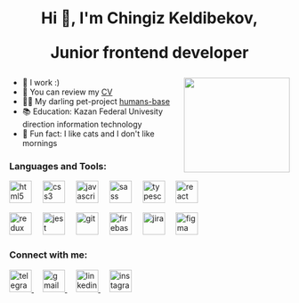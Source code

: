 <h1 align="center">Hi 👋, I'm Chingiz Keldibekov,
  <p align="center">Junior frontend developer</p>
</h1>

<!-- <h3 align="center">A frontend developer from Kazakhstan</h3> -->

<img align="right" height = "170"   width = "190" src = "https://github.com/chinakkk/chinakkk/blob/main/assets/cat.gif"/>

- 🔭 I work :)
- 📝 You can review my [CV](https://drive.google.com/file/d/1j0ACC4I_Kow7xU4yoPL8SYtkq7McDlS-/view?usp=sharing)
- 👨‍💻 My darling pet-project [humans-base](https://github.com/chinakkk/humans-base)
- 📚 Education: Kazan Federal Univesity direction information technology
- 🌱 Fun fact: I like cats and I don't like mornings



<!--<p><img align="center" src="https://github-readme-stats.vercel.app/api/top-langs?username=chinakkk&show_icons=true&locale=en&layout=compact" alt="chinakkk" /></p>-->

<h3 align="left">Languages and Tools:</h3>
<p align="left"> 
  <img src="https://cdn.jsdelivr.net/gh/devicons/devicon/icons/html5/html5-original.svg" height="40" alt="html5"  />
  <img width="12" />
  <img src="https://cdn.jsdelivr.net/gh/devicons/devicon/icons/css3/css3-original.svg" height="40" alt="css3"  />
  <img width="12" />
  <img src="https://cdn.jsdelivr.net/gh/devicons/devicon/icons/javascript/javascript-original.svg" height="40" alt="javascript"  />
  <img width="12" />
  <img src="https://cdn.jsdelivr.net/gh/devicons/devicon/icons/sass/sass-original.svg" height="40" alt="sass"  />
  <img width="12" />
  <img src="https://cdn.jsdelivr.net/gh/devicons/devicon/icons/typescript/typescript-original.svg" height="40" alt="typescript"  />
  <img width="12" />
  <img src="https://cdn.jsdelivr.net/gh/devicons/devicon/icons/react/react-original.svg" height="40" alt="react"  />
  <img width="12" />
</p>
<p>
  <img src="https://cdn.jsdelivr.net/gh/devicons/devicon/icons/redux/redux-original.svg" height="40" alt="redux"  />
  <img width="12" />
  <img src="https://cdn.jsdelivr.net/gh/devicons/devicon/icons/jest/jest-plain.svg" height="40" alt="jest"  />
  <img width="12" />
  <img src="https://cdn.jsdelivr.net/gh/devicons/devicon/icons/git/git-original.svg" height="40" alt="git"  />
  <img width="12" />
  <img src="https://cdn.jsdelivr.net/gh/devicons/devicon/icons/firebase/firebase-plain.svg" height="40" alt="firebase"  />
  <img width="12" />
  <img src="https://cdn.jsdelivr.net/gh/devicons/devicon/icons/jira/jira-original.svg" height="40" alt="jira"  />
  <img width="12" />
  <img src="https://cdn.jsdelivr.net/gh/devicons/devicon/icons/figma/figma-original.svg" height="40" alt="figma"  />
  <img width="12" />
</p>

<h3 align="left">Connect with me:</h3>
<p align="left">  
  <a href="https://t.me/chinakkk">
    <img src="https://raw.githubusercontent.com/maurodesouza/profile-readme-generator/master/src/assets/icons/social/telegram/default.svg" height="40" alt="telegram"  />
  </a>
  <img width="12" />
  <a href="mailto:chinakkk@mail.ru">
    <img src="https://raw.githubusercontent.com/maurodesouza/profile-readme-generator/master/src/assets/icons/social/gmail/default.svg" height="40" alt="gmail"  />
  </a>
  <img width="12" />
  <a href="https://www.linkedin.com/in/chinakkk/">
    <img src="https://raw.githubusercontent.com/maurodesouza/profile-readme-generator/master/src/assets/icons/social/linkedin/default.svg" height="40" alt="linkedin"  />
  </a>
  <img width="12" />
  <a href="https://www.instagram.com/chin.akk/">
    <img src="https://raw.githubusercontent.com/maurodesouza/profile-readme-generator/master/src/assets/icons/social/instagram/default.svg" height="40" alt="instagram"  />
  </a>
</p>

